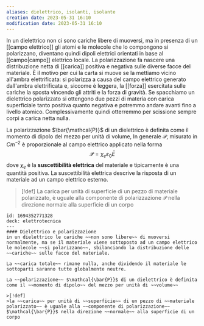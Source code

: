 ```yaml
---
aliases: dielettrico, isolanti, isolante
creation date: 2023-05-31 16:10
modification date: 2023-05-31 16:10
---
```


In un dielettrico non ci sono cariche libere di muoversi, ma in presenza di un [[campo elettrico]] gli atomi e le molecole che lo compongono si polarizzano, diventano quindi dipoli elettrici orientati in base al [[campo|campo]] elettrico locale. La polarizzazione fa nascere una distribuzione netta di [[carica]] positiva e negativa sulle diverse facce del materiale. È il motivo per cui la carta si muove se la mettiamo vicino all'ambra elettrificata: si polarizza a causa del campo elettrico generato dall'ambra elettrificata e, siccome è leggera, la [[forza]] esercitata sulle cariche la sposta vincendo gli attriti e la forza di gravità. Se spacchiamo un dielettrico polarizzato si ottengono due pezzi di materia con carica superficiale tanto positiva quanto negativa e potremmo andare avanti fino a livello atomico. Complessivamente quindi otterremmo per scissione sempre corpi a carica netta nulla.

La polarizzazione $\bar{\mathcal{P}}$ di un dielettrico è definita come il momento di dipolo del mezzo per unità di volume, In generale $\mathcal{P}$, misurato in $Cm^{-2}$ è proporzionale al campo elettrico applicato nella forma
$$ \mathcal{\bar{P}} = \chi_{e}\varepsilon_{0}\bar{E} $$
dove $\chi_{e}$ è la **suscettibilità elettrica** del materiale e tipicamente è una quantità positiva. La suscettibilità elettrica descrive la risposta di un materiale ad un campo elettrico esterno.

>[!def]
>La carica per unità di superficie di un pezzo di materiale polarizzato, è uguale alla componente di polarizzazione $\mathcal{\bar{P}}$ nella direzione normale alla superficie di un corpo



```anki
id: 1694352771328
deck: elettrotecnica
---
#### Dielettrico e polarizzazione
in un dielettrico le cariche ~~non sono libere~~ di muoversi normalmente, ma se il materiale viene sottoposto ad un campo elettrico le molecole ~~si polarizzano~~, sbilanciando la distribuzione delle ~~cariche~~ sulle facce del materiale.

La ~~carica totale~~ rimane nulla, anche dividendo il materiale le sottoparti saranno tutte globalmente neutre.

La ~~polarizzazione~~ $\mathcal{\bar{P}}$ di un dielettrico è definita come il ~~momento di dipolo~~ del mezzo per unità di ~~volume~~

>[!def]
>la ~~carica~~ per unità di ~~superficie~~ di un pezzo di ~~materiale polarizzato~~ è uguale alla ~~componente di polarizzazione~~ $\mathcal{\bar{P}}$ nella direzione ~~normale~~ alla superficie di un corpo
	

```
 